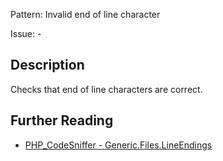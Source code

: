 Pattern: Invalid end of line character

Issue: -

## Description

Checks that end of line characters are correct.

## Further Reading

* [PHP_CodeSniffer - Generic.Files.LineEndings](https://github.com/squizlabs/PHP_CodeSniffer/blob/master/src/Standards/Generic/Sniffs/Files/LineEndingsSniff.php)